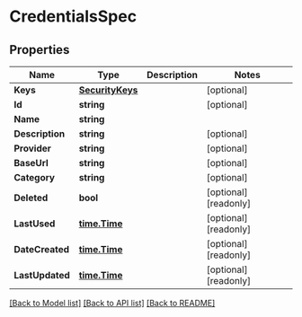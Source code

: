 # CredentialsSpec

## Properties

Name | Type | Description | Notes
------------ | ------------- | ------------- | -------------
**Keys** | [**SecurityKeys**](SecurityKeys.md) |  | [optional] 
**Id** | **string** |  | [optional] 
**Name** | **string** |  | 
**Description** | **string** |  | [optional] 
**Provider** | **string** |  | [optional] 
**BaseUrl** | **string** |  | [optional] 
**Category** | **string** |  | [optional] 
**Deleted** | **bool** |  | [optional] [readonly] 
**LastUsed** | [**time.Time**](time.Time.md) |  | [optional] [readonly] 
**DateCreated** | [**time.Time**](time.Time.md) |  | [optional] [readonly] 
**LastUpdated** | [**time.Time**](time.Time.md) |  | [optional] [readonly] 

[[Back to Model list]](../README.md#documentation-for-models) [[Back to API list]](../README.md#documentation-for-api-endpoints) [[Back to README]](../README.md)


